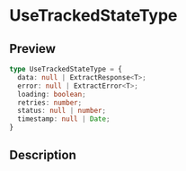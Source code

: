 
      
# UseTrackedStateType

<div class="api-docs__section" data-reactroot="">

## Preview

</div><div class="api-docs__preview type" data-reactroot="">

```ts
type UseTrackedStateType = {
  data: null | ExtractResponse<T>; 
  error: null | ExtractError<T>; 
  loading: boolean; 
  retries: number; 
  status: null | number; 
  timestamp: null | Date; 
}
```

</div><div class="api-docs__section" data-reactroot="">

## Description

</div><div class="api-docs__description" data-reactroot=""><span class="api-docs__do-not-parse">



</span></div>